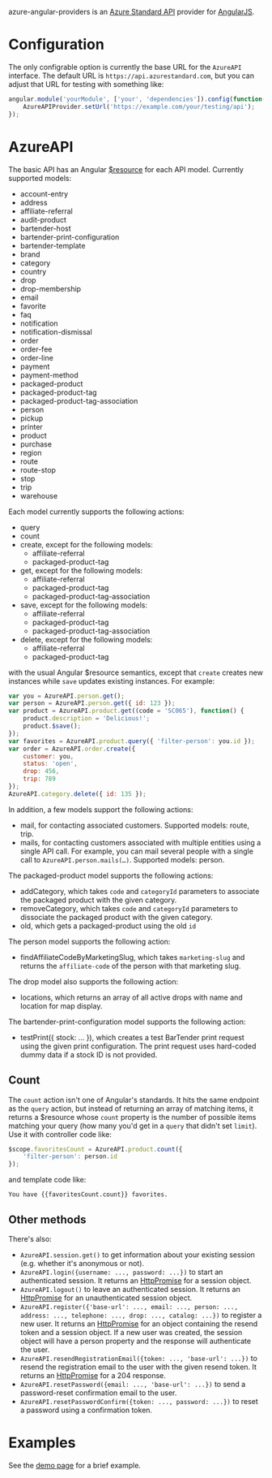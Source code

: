 azure-angular-providers is an [Azure Standard API][api] provider for
[AngularJS][angularjs].

# Configuration

The only configrable option is currently the base URL for the
`AzureAPI` interface. The default URL is
`https://api.azurestandard.com`, but you can adjust that URL for
testing with something like:

```js
angular.module('yourModule', ['your', 'dependencies']).config(function(AzureAPIProvider) {
    AzureAPIProvider.setUrl('https://example.com/your/testing/api');
});
```

# AzureAPI

The basic API has an Angular [$resource][resource] for each API model.
Currently supported models:

-   account-entry
-   address
-   affiliate-referral
-   audit-product
-   bartender-host
-   bartender-print-configuration
-   bartender-template
-   brand
-   category
-   country
-   drop
-   drop-membership
-   email
-   favorite
-   faq
-   notification
-   notification-dismissal
-   order
-   order-fee
-   order-line
-   payment
-   payment-method
-   packaged-product
-   packaged-product-tag
-   packaged-product-tag-association
-   person
-   pickup
-   printer
-   product
-   purchase
-   region
-   route
-   route-stop
-   stop
-   trip
-   warehouse

Each model currently supports the following actions:

-   query
-   count
-   create, except for the following models:
    -   affiliate-referral
    -   packaged-product-tag
-   get, except for the following models:
    -   affiliate-referral
    -   packaged-product-tag
    -   packaged-product-tag-association
-   save, except for the following models:
    -   affiliate-referral
    -   packaged-product-tag
    -   packaged-product-tag-association
-   delete, except for the following models:
    -   affiliate-referral
    -   packaged-product-tag

with the usual Angular $resource semantics, except that `create`
creates new instances while `save` updates existing instances. For
example:

```js
var you = AzureAPI.person.get();
var person = AzureAPI.person.get({ id: 123 });
var product = AzureAPI.product.get((code = 'SC065'), function() {
    product.description = 'Delicious!';
    product.$save();
});
var favorites = AzureAPI.product.query({ 'filter-person': you.id });
var order = AzureAPI.order.create({
    customer: you,
    status: 'open',
    drop: 456,
    trip: 789
});
AzureAPI.category.delete({ id: 135 });
```

In addition, a few models support the following actions:

-   mail, for contacting associated customers. Supported models:
    route, trip.
-   mails, for contacting customers associated with multiple entities
    using a single API call. For example, you can mail several people
    with a single call to `AzureAPI.person.mails(…)`. Supported models:
    person.

The packaged-product model supports the following actions:

-   addCategory, which takes `code` and `categoryId` parameters to
    associate the packaged product with the given category.
-   removeCategory, which takes `code` and `categoryId` parameters to
    dissociate the packaged product with the given category.
-   old, which gets a packaged-product using the old `id`

The person model supports the following action:

-   findAffiliateCodeByMarketingSlug, which takes `marketing-slug` and
    returns the `affiliate-code` of the person with that marketing slug.

The drop model also supports the following action:

-   locations, which returns an array of all active drops with name and
    location for map display.

The bartender-print-configuration model supports the following action:

-   testPrint({ stock: ... }), which creates a test BarTender print request
    using the given print configuration. The print request uses hard-coded
    dummy data if a stock ID is not provided.

## Count

The `count` action isn't one of Angular's standards. It hits the same
endpoint as the `query` action, but instead of returning an array of
matching items, it returns a $resource whose `count` property is the
number of possible items matching your query (how many you'd get in a
`query` that didn't set `limit`). Use it with controller code like:

```js
$scope.favoritesCount = AzureAPI.product.count({
    'filter-person': person.id
});
```

and template code like:

    You have {{favoritesCount.count}} favorites.

## Other methods

There's also:

-   `AzureAPI.session.get()` to get information about your existing
    session (e.g. whether it's anonymous or not).
-   `AzureAPI.login({username: ..., password: ...})` to start an
    authenticated session. It returns an [HttpPromise][httppromise] for a session
    object.
-   `AzureAPI.logout()` to leave an authenticated session. It returns
    an [HttpPromise][httppromise] for an unauthenticated session object.
-   `AzureAPI.register({'base-url': ..., email: ..., person: ..., address: ..., telephone: ..., drop: ..., catalog: ...})` to register
    a new user. It returns an [HttpPromise][httppromise] for an object containing
    the resend token and a session object. If a new user was created,
    the session object will have a person property and the response will
    authenticate the user.
-   `AzureAPI.resendRegistrationEmail({token: ..., 'base-url': ...})` to
    resend the registration email to the user with the given resend
    token. It returns an [HttpPromise][httppromise] for a 204 response.
-   `AzureAPI.resetPassword({email: ..., 'base-url': ...})` to
    send a password-reset confirmation email to the user.
-   `AzureAPI.resetPasswordConfirm({token: ..., password: ...})` to
    reset a password using a confirmation token.

# Examples

See the [demo page][demo] for a brief example.

[api]: https://github.com/azurestandard/api-spec
[angularjs]: https://angularjs.org/
[resource]: https://docs.angularjs.org/api/ngResource/service/$resource
[httppromise]: https://docs.angularjs.org/api/ng/service/$http#general-usage
[promise]: https://docs.angularjs.org/api/ng/service/$q#the-promise-api
[select]: https://docs.angularjs.org/api/ng/directive/select
[demo]: example.html

